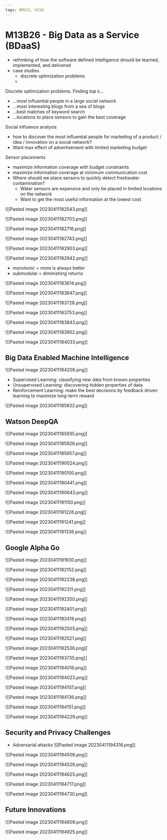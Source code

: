 ```yaml
---
tags: OMSCS, AISA
---
```

# M13B26 - Big Data as a Service (BDaaS)

- rethinking of how the software defined intelligence should be learned, implemented, and delivered
- case studies
	- discrete optimization problems
	- 

Discrete optimization problems. Finding top `k`...
- ...most influential people in a large social network
- ...most interesting blogs from a sea of blogs
- ...best matches of keyword search
- ...locations to place sensors to gain the best coverage

Social influence analysis
- how to discover the most influential people for marketing of a product / idea / innovation on a social network?
- Want max effect of advertisement with limited marketing budget

Sensor placements
- maximize information coverage with budget constraints
- maximize information coverage at minimum communication cost
- Where should we place sensors to quickly detect freshwater contamination?
	- Water sensors are expensive and only be placed in limited locations on the network
	- Want to get the most useful information at the lowest cost

![[Pasted image 20230411182543.png]]

![[Pasted image 20230411182703.png]]

![[Pasted image 20230411182716.png]]

![[Pasted image 20230411182743.png]]

![[Pasted image 20230411182903.png]]

![[Pasted image 20230411182942.png]]

- monotonic = more is always better
- submodular = diminishing returns

![[Pasted image 20230411183614.png]]

![[Pasted image 20230411183647.png]]

![[Pasted image 20230411183728.png]]

![[Pasted image 20230411183753.png]]

![[Pasted image 20230411183843.png]]

![[Pasted image 20230411183952.png]]

![[Pasted image 20230411184033.png]]

## Big Data Enabled Machine Intelligence
![[Pasted image 20230411184209.png]]

- Supervised Learning: classifying new data from known properties
- Unsupervised Learning: discovering hidden properties of data
- Reinforcement Learning: make the best decisions by feedback driven learning to maximize long-term reward

![[Pasted image 20230411185832.png]]

## Watson DeepQA
![[Pasted image 20230411185935.png]]

![[Pasted image 20230411185926.png]]

![[Pasted image 20230411185957.png]]

![[Pasted image 20230411190024.png]]

![[Pasted image 20230411190100.png]]

![[Pasted image 20230411190441.png]]

![[Pasted image 20230411190643.png]]

![[Pasted image 20230411191150.png]]

![[Pasted image 20230411191226.png]]

![[Pasted image 20230411191241.png]]

![[Pasted image 20230411191336.png]]

## Google Alpha Go
![[Pasted image 20230411191930.png]]

![[Pasted image 20230411192152.png]]

![[Pasted image 20230411192238.png]]

![[Pasted image 20230411192311.png]]

![[Pasted image 20230411192350.png]]

![[Pasted image 20230411192401.png]]

![[Pasted image 20230411192419.png]]

![[Pasted image 20230411192503.png]]

![[Pasted image 20230411192521.png]]

![[Pasted image 20230411192536.png]]

![[Pasted image 20230411193735.png]]

![[Pasted image 20230411194016.png]]

![[Pasted image 20230411194023.png]]

![[Pasted image 20230411194107.png]]

![[Pasted image 20230411194136.png]]

![[Pasted image 20230411194151.png]]

![[Pasted image 20230411194229.png]]

## Security and Privacy Challenges
- Adversarial attacks
![[Pasted image 20230411194316.png]]

![[Pasted image 20230411194508.png]]

![[Pasted image 20230411194529.png]]

![[Pasted image 20230411194625.png]]

![[Pasted image 20230411194717.png]]

![[Pasted image 20230411194730.png]]

## Future Innovations
![[Pasted image 20230411194809.png]]

![[Pasted image 20230411194925.png]]

